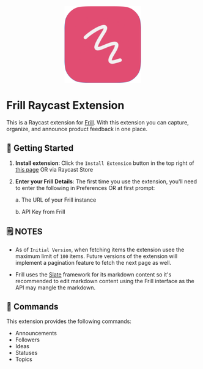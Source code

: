 <p align="center">
    <img src="./assets/frill.png" width="200" height="200" />
</p>

# Frill Raycast Extension

This is a Raycast extension for [Frill](https://frill.co). With this extension you can capture, organize, and announce product feedback in one place.

## 🚀 Getting Started

1. **Install extension**: Click the `Install Extension` button in the top right of [this page](https://www.raycast.com/xmok/frill) OR via Raycast Store

2. **Enter your Frill Details**: The first time you use the extension, you'll need to enter the following in Preferences OR at first prompt:

    a. The URL of your Frill instance

    b. API Key from Frill

## 🗒️ NOTES

- As of `Initial Version`, when fetching items the extension usee the maximum limit of `100` items. Future versions of the extension will implement a pagination feature to fetch the next page as well.

- Frill uses the [Slate](https://github.com/ianstormtaylor/slate) framework for its markdown content so it's recommended to edit markdown content using the Frill interface as the API may mangle the markdown.

## 🔧 Commands

This extension provides the following commands:

- Announcements
- Followers
- Ideas
- Statuses
- Topics